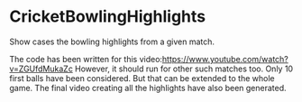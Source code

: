 # CricketBowlingHighlights
Show cases the bowling highlights from a given match.

The code has been written for this video:https://www.youtube.com/watch?v=ZGUfdMukaZc
However, it should run for other such matches too. Only 10 first balls have been considered. But that can be extended to the whole game.
The final video creating all the highlights have also been generated.
